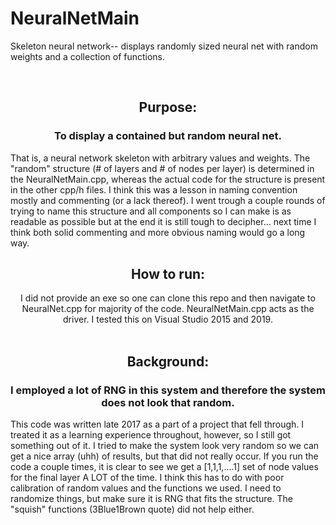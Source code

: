 # NeuralNetMain
Skeleton neural network-- displays randomly sized neural net with random weights and a collection of functions.

<br>
<div align="center"> 
  <h2> Purpose: </h2>
  <h3> To display a contained but random neural net. </h3> 
</div>
That is, a neural network skeleton with arbitrary values and weights.
The "random" structure (# of layers and # of nodes per layer) is determined in the NeuralNetMain.cpp, whereas the actual code for the
structure is present in the other cpp/h files. I think this was a lesson in naming convention mostly and commenting (or a lack thereof).
I went trough a couple rounds of trying to name this structure and all components so I can make is as readable as possible but at the
end it is still tough to decipher... next time I think both solid commenting and more obvious naming would go a long way.

<br>
<div align="center"> 
  <h2> How to run: </h2>
  I did not provide an exe so one can clone this repo and then navigate to NeuralNet.cpp for majority of the code. NeuralNetMain.cpp
  acts as the driver. I tested this on Visual Studio 2015 and 2019.
</div>

<br>
<div align="center"> 
  <h2> Background: </h2>
  <h3> I employed a lot of RNG in this system and therefore the system does not look that random. </h3> 
</div>
This code was written late 2017 as a part of a project that fell through. I treated it as a learning experience throughout, however, so
I still got something out of it. I tried to make the system look very random so we can get a nice array (uhh) of results, but that
did not really occur. If you run the code a couple times, it is clear to see we get a [1,1,1,....1] set of
node values for the final layer A LOT of the time. I think this has to do with poor calibration of  random values and the functions we used. I need to randomize things,
but make sure it is RNG that fits the structure. The "squish" functions (3Blue1Brown quote) did not help either.
